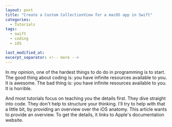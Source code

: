 ```yaml
---
layout: post
title: "Create a Custom CollectionView for a macOS app in Swift"
categories:
  - Tutorials
tags:
  - swift
  - coding
  - iOS

last_modified_at:
excerpt_separator: <!-- more -->
---
```


In my opinion, one of the hardest things to do do in programming is to start. The good thing about coding is: you have infinite resources available to you. It is awesome. The bad thing is: you have infinite resources available to you. It is horrible.

And most tutorials focus on teaching you the details first. They dive straight into code. They don't help to structure your thinking. I'll try to help with that a little bit, by providing an overview over the iOS anatomy. This article wants to provide an overview. To get the details, it links to Apple's documentation website.

<!-- more -->


